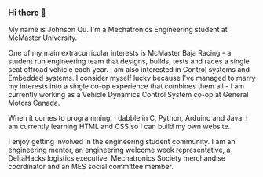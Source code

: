 ### Hi there 👋

My name is Johnson Qu. I'm a Mechatronics Engineering student at McMaster University.

One of my main extracurricular interests is McMaster Baja Racing - a student run engineering team that designs, builds, tests and races a single seat offroad vehicle each year. I am also interested in Control systems and Embedded systems. I consider myself lucky because I've managed to marry my interests into a single co-op experience that combines them all - I am currently working as a Vehicle Dynamics Control System co-op at General Motors Canada.

When it comes to programming, I dabble in C, Python, Arduino and Java. I am currently learning HTML and CSS so I can build my own website.

I enjoy getting involved in the engineering student community. I am an engineering mentor, an engineering welcome week representative, a DeltaHacks logistics executive, Mechatronics Society merchandise coordinator and an MES social committee member.

<!--
**JohnsonQu1999/JohnsonQu1999** is a ✨ _special_ ✨ repository because its `README.md` (this file) appears on your GitHub profile.

Here are some ideas to get you started:

- 🔭 I’m currently working on ...
- 🌱 I’m currently learning ...
- 👯 I’m looking to collaborate on ...
- 🤔 I’m looking for help with ...
- 💬 Ask me about ...
- 📫 How to reach me: ...
- 😄 Pronouns: ...
- ⚡ Fun fact: ...
-->
